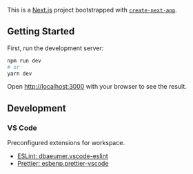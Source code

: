 This is a [Next.js](https://nextjs.org/) project bootstrapped with [`create-next-app`](https://github.com/vercel/next.js/tree/canary/packages/create-next-app).

## Getting Started

First, run the development server:

```bash
npm run dev
# or
yarn dev
```

Open [http://localhost:3000](http://localhost:3000) with your browser to see the result.

## Development

### VS Code

Preconfigured extensions for workspace.

- [ESLint: dbaeumer.vscode-eslint 	](https://marketplace.visualstudio.com/items?itemName=dbaeumer.vscode-eslint)
- [Prettier: esbenp.prettier-vscode](https://marketplace.visualstudio.com/items?itemName=esbenp.prettier-vscode)